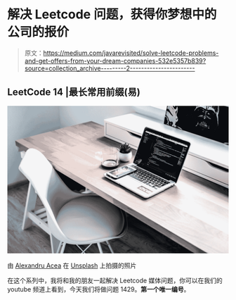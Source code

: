 # 解决 Leetcode 问题，获得你梦想中的公司的报价

> 原文：<https://medium.com/javarevisited/solve-leetcode-problems-and-get-offers-from-your-dream-companies-532e5357b839?source=collection_archive---------2----------------------->

## **LeetCode 14 |最长常用前缀(易)**

![](img/3801ae0327255eec6c0e28e259bd5e3e.png)

由 [Alexandru Acea](https://unsplash.com/@alexacea?utm_source=medium&utm_medium=referral) 在 [Unsplash](https://unsplash.com?utm_source=medium&utm_medium=referral) 上拍摄的照片

在这个系列中，我将和我的朋友一起解决 Leetcode 媒体问题，你可以在我们的 youtube 频道上看到，今天我们将做问题 1429。**第一个唯一编号**。